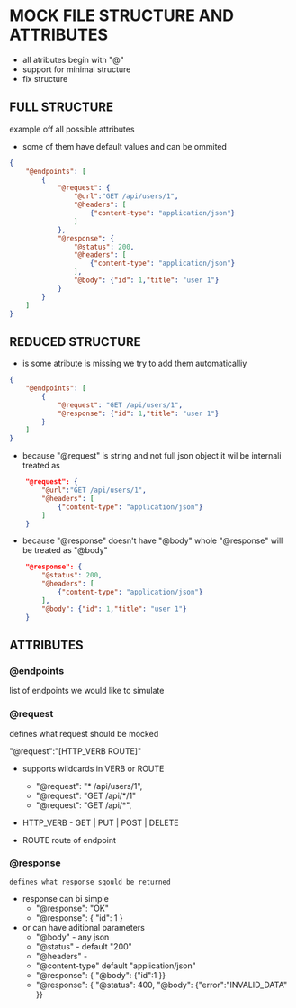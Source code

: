 # MOCK FILE STRUCTURE AND ATTRIBUTES

- all atributes begin with "@"
- support for minimal structure
- fix structure

## FULL STRUCTURE
example off all possible attributes
- some of them have default values and can be ommited
```json
{
    "@endpoints": [
        {
            "@request": {
                "@url":"GET /api/users/1",
                "@headers": [
                    {"content-type": "application/json"}
                ]
            },
            "@response": {
                "@status": 200,
                "@headers": [
                    {"content-type": "application/json"}
                ],
                "@body": {"id": 1,"title": "user 1"}
            }
        }
    ]
}
```

## REDUCED STRUCTURE
- is some atribute is missing we try to add them automaticalliy
```json
{
    "@endpoints": [
        {
            "@request": "GET /api/users/1",
            "@response": {"id": 1,"title": "user 1"}
        }
    ]
}
```
- because "@request" is string and not full json object it wil be internali treated as
```json
    "@request": {
        "@url":"GET /api/users/1",
        "@headers": [
            {"content-type": "application/json"}
        ]
    }
```

- because "@response" doesn't have "@body" whole "@response" will be treated as "@body"
```json
    "@response": {
        "@status": 200,
        "@headers": [
            {"content-type": "application/json"}
        ],
        "@body": {"id": 1,"title": "user 1"}
    }
```

## ATTRIBUTES

### @endpoints
  list of endpoints we would like to simulate

### @request
defines what request should be mocked

"@request":"[HTTP_VERB ROUTE]"
  - supports wildcards in VERB or ROUTE
    - "@request": "* /api/users/1",
    - "@request": "GET /api/*/1"
    - "@request": "GET /api/*",

  - HTTP_VERB - GET | PUT | POST | DELETE
  - ROUTE route of endpoint

### @response
    defines what response sqould be returned

  - response can bi simple
    - "@response": "OK"
    - "@response": { "id": 1 }
  - or can have aditional parameters
    - "@body" - any json
    - "@status" - default "200"
    - "@headers" -
    - "@content-type" default "application/json"
    - "@response": { "@body": {"id":1 }}
    - "@response": { "@status": 400, "@body": {"error":"INVALID_DATA" }}
